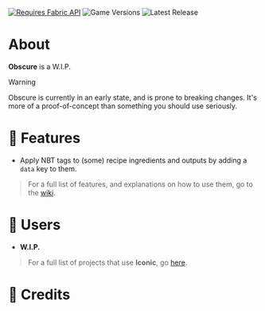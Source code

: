 [![Requires Fabric API](https://img.shields.io/badge/Requires-Fabric_API-b8b9c4?style=for-the-badge)](https://modrinth.com/mod/fabric-api)
![Game Versions](https://img.shields.io/badge/Game_Versions-1.20.1-b8b9c4?style=for-the-badge)
![Latest Release](https://img.shields.io/github/v/tag/Sindercube/Obscure?style=for-the-badge&label=Latest%20Release&color=b8b9c4)

# About

**Obscure** is a W.I.P.

> [!WARNING]
> Obscure is currently in an early state, and is prone to breaking changes. It's more of a proof-of-concept than something you should use seriously.

# 📘 Features

- Apply NBT tags to (some) recipe ingredients and outputs by adding a `data` key to them.

> For a full list of features, and explanations on how to use them, go to the [wiki](obscure.sindercu.be/).

# 👥 Users

- **W.I.P.**

> For a full list of projects that use **Iconic**, go [here](https://github.com/topics/uses-minecraft-obscure).

# 📝 Credits
